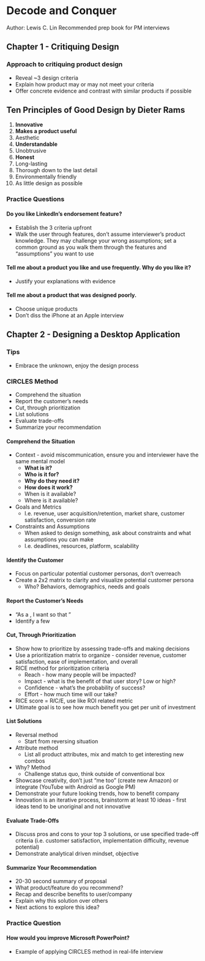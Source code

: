 # Decode and Conquer
Author: Lewis C. Lin
Recommended prep book for PM interviews

## Chapter 1 - Critiquing Design

### Approach to critiquing product design
* Reveal ~3 design criteria
* Explain how product may or may not meet your criteria
* Offer concrete evidence and contrast with similar products if possible

## Ten Principles of Good Design by Dieter Rams
1. **Innovative**
2. **Makes a product useful**
3. Aesthetic
4. **Understandable**
5. Unobtrusive
6. **Honest**
7. Long-lasting
8. Thorough down to the last detail
9. Environmentally friendly
10. As little design as possible

### Practice Questions
#### Do you like LinkedIn’s endorsement feature?
* Establish the 3 criteria upfront
* Walk the user through features, don’t assume interviewer’s product knowledge. They may challenge your wrong assumptions; set a common ground as you walk them through the features and “assumptions” you want to use

#### Tell me about a product you like and use frequently. Why do you like it?
* Justify your explanations with evidence

#### Tell me about a product that was designed poorly.
* Choose unique products
* Don’t diss the iPhone at an Apple interview



## Chapter 2 - Designing a Desktop Application

### Tips
* Embrace the unknown, enjoy the design process

### CIRCLES Method
* Comprehend the situation
* Report the customer’s needs
* Cut, through prioritization
* List solutions
* Evaluate trade-offs
* Summarize your recommendation

#### Comprehend the Situation
* Context - avoid miscommunication, ensure you and interviewer have the same mental model
    * **What is it?**
    * **Who is it for?**
    * **Why do they need it?**
    * **How does it work?**
    * When is it available?
    * Where is it available?
* Goals and Metrics
    * I.e. revenue, user acquisition/retention, market share, customer satisfaction, conversion rate
* Constraints and Assumptions
    * When asked to design something, ask about constraints and what assumptions you can make
    * I.e. deadlines, resources, platform, scalability

#### Identify the Customer
* Focus on particular potential customer personas, don’t overreach
* Create a 2x2 matrix to clarity and visualize potential customer persona
    * Who? Behaviors, demographics, needs and goals

#### Report the Customer’s Needs
* “As a <role >, I want <goal > so that <benefit >”
* Identify a few

#### Cut, Through Prioritization
* Show how to prioritize by assessing trade-offs and making decisions
* Use a prioritization matrix to organize - consider revenue, customer satisfaction, ease of implementation, and overall
* RICE method for prioritization criteria
    * Reach - how many people will be impacted?
    * Impact - what is the benefit of that user story? Low or high?
    * Confidence - what’s the probability of success?
    * Effort - how much time will our take?
* RICE score = R*I*C/E, use like ROI related metric
* Ultimate goal is to see how much benefit you get per unit of investment

#### List Solutions
* Reversal method
    * Start from reversing situation
* Attribute method
    * List all product attributes, mix and match to get interesting new combos
* Why? Method
    * Challenge status quo, think outside of conventional box
* Showcase creativity, don’t just “me too” (create new Amazon) or integrate (YouTube with Android as Google PM)
* Demonstrate your future looking trends, how to benefit company
* Innovation is an iterative process, brainstorm at least 10 ideas - first ideas tend to be unoriginal and not innovative

#### Evaluate Trade-Offs
* Discuss pros and cons to your top 3 solutions, or use specified trade-off criteria (i.e. customer satisfaction, implementation difficulty, revenue potential)
* Demonstrate analytical driven mindset, objective

#### Summarize Your Recommendation
* 20-30 second summary of proposal
* What product/feature do you recommend?
* Recap and describe benefits to user/company
* Explain why this solution over others
* Next actions to explore this idea?

### Practice Question

#### How would you improve Microsoft PowerPoint?
* Example of applying CIRCLES method in real-life interview
